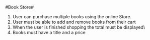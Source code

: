 #Book  Store#

1. User can purchase multiple books using the online Store.
2. User must be able to add and remove books from their cart
3. When the user is finished shopping the total must be displayed\
4. Books must have a title and a price 